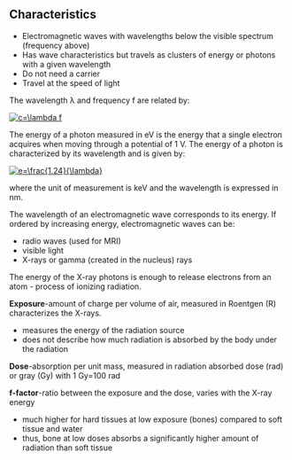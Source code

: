 ## Characteristics
- Electromagnetic waves with wavelengths below the visible spectrum (frequency above)
- Has wave characteristics but travels as clusters of energy or photons with a given wavelength
- Do not need a carrier
- Travel at the speed of light

The wavelength λ and frequency f are related by: 

<a href="https://www.codecogs.com/eqnedit.php?latex=c=\lambda&space;f" target="_blank"><img src="https://latex.codecogs.com/gif.latex?c=\lambda&space;f" title="c=\lambda f" /></a>

The energy of a photon measured in eV is the energy that a single electron acquires when moving through a potential of 1 V. The energy of a photon is characterized by its wavelength and is given by:

<a href="https://www.codecogs.com/eqnedit.php?latex=e=\frac{1.24}{\lambda}" target="_blank"><img src="https://latex.codecogs.com/gif.latex?e=\frac{1.24}{\lambda}" title="e=\frac{1.24}{\lambda}" /></a>

where the unit of measurement is keV and the wavelength is expressed in nm.

The wavelength of an electromagnetic wave corresponds to its energy. If ordered by increasing energy, electromagnetic waves can be:

- radio waves (used for MRI)
- visible light
- X-rays or gamma (created in the nucleus) rays

The energy of the X-ray photons is enough to release electrons from an atom - process of ionizing radiation. 

**Exposure**-amount of charge per volume of air, measured in Roentgen (R) characterizes the X-rays. 
- measures the energy of the radiation source
- does not describe how much radiation is absorbed by the body under the radiation

**Dose**-absorption per unit mass, measured in radiation absorbed dose (rad) or gray (Gy) with 1 Gy=100 rad

**f-factor**-ratio between the exposure and the dose, varies with the X-ray energy
- much higher for hard tissues at low exposure (bones) compared to soft tissue and water
- thus, bone at low doses absorbs a significantly higher amount of radiation than soft tissue
